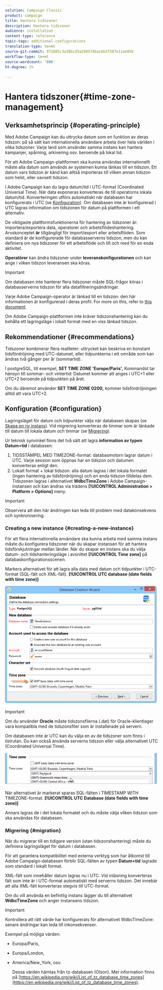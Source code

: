 ```yaml
---
solution: Campaign Classic
product: campaign
title: Hantera tidszoner
description: Hantera tidszoner
audience: installation
content-type: reference
topic-tags: additional-configurations
translation-type: tm+mt
source-git-commit: 972885c3a38bcd3a260574bacbb3f507e11ae05b
workflow-type: tm+mt
source-wordcount: '886'
ht-degree: 1%

---
```



# Hantera tidszoner{#time-zone-management}

## Verksamhetsprincip {#operating-principle}

Med Adobe Campaign kan du uttrycka datum som en funktion av deras tidszon: på så sätt kan internationella användare arbeta över hela världen i olika tidszoner. Varje land som använder samma instans kan hantera kampanjer, spårning, arkivering osv. beroende på lokal tid.

För att Adobe Campaign-plattformen ska kunna användas internationellt måste alla datum som används av systemen kunna länkas till en tidszon. Ett datum vars tidszon är känd kan alltså importeras till vilken annan tidszon som helst, eller oavsett tidszon.

I Adobe Campaign kan du lagra datum/tid i UTC-format (Coordinated Universal Time). När data exponeras konverteras de till operatorns lokala datum/tid. Konverteringen utförs automatiskt när databasen har konfigurerats i UTC (se [Konfiguration](#configuration)). Om databasen inte är konfigurerad i UTC lagras information om tidszonen för datum på plattformen i ett alternativ.

De viktigaste plattformsfunktionerna för hantering av tidszoner är: importera/exportera data, operatorer och arbetsflödeshantering. Arvskonceptet **är** tillgängligt för import/export eller arbetsflöden. Som standard är de konfigurerade för databasserverns tidszon, men du kan definiera om nya tidszoner för ett arbetsflöde och till och med för en enda aktivitet.

**Operatörer** kan ändra tidszoner under **leveranskonfigurationen** och kan ange i vilken tidszon leveransen ska köras.

>[!IMPORTANT]
>
>Om databasen inte hanterar flera tidszoner måste SQL-frågor köras i databasserverns tidszon för alla datafiltreringsändringar.

Varje Adobe Campaign-operator är länkad till en tidszon: den här informationen är konfigurerad i deras profil. For more on this, refer to [this document](../../platform/using/access-management.md).

Om Adobe Campaign-plattformen inte kräver tidszonshantering kan du behålla ett lagringsläge i lokalt format med en viss länkad tidszon.

## Rekommendationer {#recommendations}

Tidszoner kombinerar flera realiteter: uttrycket kan beskriva en konstant tidsfördröjning med UTC-datumet, eller tidpunkterna i ett område som kan ändras två gånger per år (sommartid).

I postgreSQL, till exempel, **SET TIME ZONE &#39;Europe/Paris&#39;,** Kommandot tar hänsyn till sommar- och vintertid: Datumet kommer att anges i UTC+1 eller UTC+2 beroende på tidpunkten på året.

Om du däremot använder **SET TIME ZONE 0200,** kommer tidsfördröjningen alltid att vara UTC+2.

## Konfiguration {#configuration}

Lagringsläget för datum och tidpunkter väljs när databasen skapas (se [Skapa en ny instans](#creating-a-new-instance)). Vid migrering konverteras de timmar som är länkade till datum till lokala datum och timmar (se [Migrering](#migration)).

Ur teknisk synvinkel finns det två sätt att lagra **information av typen Datum+tid** i databasen:

1. TIDSSTÄMPEL MED TIMEZONE-format: databasmotorn lagrar datum i UTC. Varje session som öppnas har en tidszon och datumen konverteras enligt den.
1. Lokalt format + lokal tidszon: alla datum lagras i det lokala formatet (ingen hantering av tidsfördröjning) och en enda tidszon tilldelas dem. Tidszonen lagras i alternativet **WdbcTimeZone** i Adobe Campaign-instansen och kan ändras via trädens **[!UICONTROL Administration > Platform > Options]** meny.

>[!IMPORTANT]
>
>Observera att den här ändringen kan leda till problem med datakonsekvens och synkronisering.

### Creating a new instance {#creating-a-new-instance}

För att flera internationella användare ska kunna arbeta med samma instans måste du konfigurera tidszoner när du skapar instansen för att hantera tidsförskjutningar mellan länder. När du skapar en instans ska du välja datum- och tidshanteringsläge i avsnittet **[!UICONTROL Time zone]** på databaskonfigurationsscenen.

Markera alternativet för att lagra alla data med datum och tidpunkter i UTC-format (SQL-fält och XML-fält). **[!UICONTROL UTC database (date fields with time zone)]**

![](assets/install_wz_select_utc_option.png)

>[!IMPORTANT]
>
>Om du använder **Oracle** måste tidszonsfilerna (.dat) för Oracle-klientlager vara kompatibla med de tidszonsfiler som är installerade på servern.

Om databasen inte är UTC kan du välja en av de tidszoner som finns i listrutan. Du kan också använda serverns tidszon eller välja alternativet UTC (Coordinated Universal Time).

![](assets/install_wz_unselect_utc_option.png)

När alternativet är markerat sparas SQL-fälten i TIMESTAMP WITH TIMEZONE-format. **[!UICONTROL UTC Database (date fields with time zone)]**

Annars lagras de i det lokala formatet och du måste välja vilken tidszon som ska användas för databasen.

### Migrering {#migration}

När du migrerar till en tidigare version (utan tidszonshantering) måste du definiera lagringsläget för datum i databasen.

För att garantera kompatibilitet med externa verktyg som har åtkomst till Adobe Campaign-databasen förblir SQL-fälten av typen **Datum+tid** lagrade som standard i lokalt format.

XML-fält som innehåller datum lagras nu i UTC. Vid inläsning konverteras fält som inte är i UTC-format automatiskt med serverns tidszon. Det innebär att alla XML-fält konverteras stegvis till UTC-format.

Om du vill använda en befintlig instans lägger du till alternativet **WdbcTimeZone** och anger instansens tidszon.

>[!IMPORTANT]
>
>Kontrollera att rätt värde har konfigurerats för alternativet WdbcTimeZone: senare ändringar kan leda till inkonsekvenser.

Exempel på möjliga värden:

* Europa/Paris,
* Europa/London,
* America/New_York, osv.

   Dessa värden hämtas från tz-databasen (Olson). Mer information finns på [https://en.wikipedia.org/wiki/List_of_tz_database_time_zones](https://en.wikipedia.org/wiki/List_of_tz_database_time_zones).

